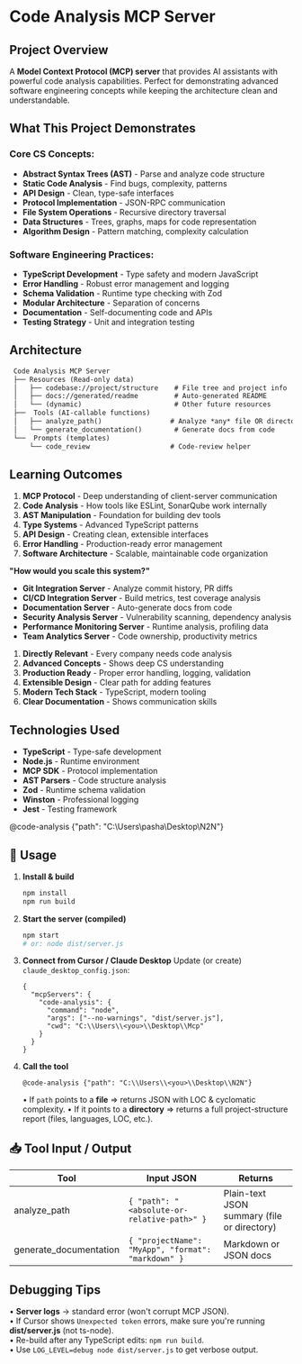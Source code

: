 #  Code Analysis MCP Server

##  Project Overview

A **Model Context Protocol (MCP) server** that provides AI assistants with powerful code analysis capabilities. Perfect for demonstrating advanced software engineering concepts while keeping the architecture clean and understandable.

##  What This Project Demonstrates

### **Core CS Concepts:**
- **Abstract Syntax Trees (AST)** - Parse and analyze code structure  
- **Static Code Analysis** - Find bugs, complexity, patterns
- **API Design** - Clean, type-safe interfaces
- **Protocol Implementation** - JSON-RPC communication
- **File System Operations** - Recursive directory traversal
- **Data Structures** - Trees, graphs, maps for code representation
- **Algorithm Design** - Pattern matching, complexity calculation

### **Software Engineering Practices:**
- **TypeScript Development** - Type safety and modern JavaScript
- **Error Handling** - Robust error management and logging
- **Schema Validation** - Runtime type checking with Zod
- **Modular Architecture** - Separation of concerns
- **Documentation** - Self-documenting code and APIs
- **Testing Strategy** - Unit and integration testing

##  Architecture

```diff
 Code Analysis MCP Server
 ├── Resources (Read-only data)
 │   ├── codebase://project/structure    # File tree and project info
 │   ├── docs://generated/readme         # Auto-generated README
 │   └── (dynamic)                       # Other future resources
 ├──  Tools (AI-callable functions)
 │   ├── analyze_path()                 # Analyze *any* file OR directory
 │   └── generate_documentation()        # Generate docs from code
 └──  Prompts (templates)
     └── code_review                    # Code-review helper
```

##  Learning Outcomes


1. **MCP Protocol** - Deep understanding of client-server communication
2. **Code Analysis** - How tools like ESLint, SonarQube work internally  
3. **AST Manipulation** - Foundation for building dev tools
4. **Type Systems** - Advanced TypeScript patterns
5. **API Design** - Creating clean, extensible interfaces
6. **Error Handling** - Production-ready error management
7. **Software Architecture** - Scalable, maintainable code organization


**"How would you scale this system?"**

- **Git Integration Server** - Analyze commit history, PR diffs
- **CI/CD Integration Server** - Build metrics, test coverage analysis  
- **Documentation Server** - Auto-generate docs from code
- **Security Analysis Server** - Vulnerability scanning, dependency analysis
- **Performance Monitoring Server** - Runtime analysis, profiling data
- **Team Analytics Server** - Code ownership, productivity metrics


1. **Directly Relevant** - Every company needs code analysis
2. **Advanced Concepts** - Shows deep CS understanding
3. **Production Ready** - Proper error handling, logging, validation
4. **Extensible Design** - Clear path for adding features
5. **Modern Tech Stack** - TypeScript, modern tooling
6. **Clear Documentation** - Shows communication skills

##  Technologies Used

- **TypeScript** - Type-safe development
- **Node.js** - Runtime environment  
- **MCP SDK** - Protocol implementation
- **AST Parsers** - Code structure analysis
- **Zod** - Runtime schema validation
- **Winston** - Professional logging
- **Jest** - Testing framework


@code-analysis {"path": "C:\\Users\\pasha\\Desktop\\N2N"}

## 🔧 Usage

1. **Install & build**
   ```bash
   npm install
   npm run build
   ```
2. **Start the server (compiled)**
   ```bash
   npm start
   # or: node dist/server.js
   ```
3. **Connect from Cursor / Claude Desktop**
   Update (or create) `claude_desktop_config.json`:
   ```jsonc
   {
     "mcpServers": {
       "code-analysis": {
         "command": "node",
         "args": ["--no-warnings", "dist/server.js"],
         "cwd": "C:\\Users\\<you>\\Desktop\\Mcp"
       }
     }
   }
   ```
4. **Call the tool**
   ```
   @code-analysis {"path": "C:\\Users\\<you>\\Desktop\\N2N"}
   ```
   • If `path` points to a **file** ⇒ returns JSON with LOC & cyclomatic complexity.
   • If it points to a **directory** ⇒ returns a full project-structure report (files, languages, LOC, etc.).

## 📥 Tool Input / Output

| Tool            | Input JSON                                    | Returns |
|-----------------|-----------------------------------------------|---------|
| analyze_path    | `{ "path": "<absolute-or-relative-path>" }` | Plain-text JSON summary (file or directory) |
| generate_documentation | `{ "projectName": "MyApp", "format": "markdown" }` | Markdown or JSON docs |

##  Debugging Tips

• **Server logs** → standard error (won't corrupt MCP JSON).<br/>
• If Cursor shows `Unexpected token` errors, make sure you're running **dist/server.js** (not ts-node).<br/>
• Re-build after any TypeScript edits: `npm run build`.<br/>
• Use `LOG_LEVEL=debug node dist/server.js` to get verbose output.
